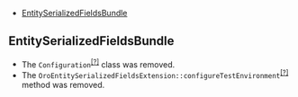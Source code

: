 - [EntitySerializedFieldsBundle](#entityserializedfieldsbundle)

EntitySerializedFieldsBundle
----------------------------
* The `Configuration`<sup>[[?]](https://github.com/oroinc/OroEntitySerializedFieldsBundle/tree/3.1.0/DependencyInjection/Configuration.php#L8 "Oro\Bundle\EntitySerializedFieldsBundle\DependencyInjection\Configuration")</sup> class was removed.
* The `OroEntitySerializedFieldsExtension::configureTestEnvironment`<sup>[[?]](https://github.com/oroinc/OroEntitySerializedFieldsBundle/tree/3.1.0/DependencyInjection/OroEntitySerializedFieldsExtension.php#L34 "Oro\Bundle\EntitySerializedFieldsBundle\DependencyInjection\OroEntitySerializedFieldsExtension::configureTestEnvironment")</sup> method was removed.

